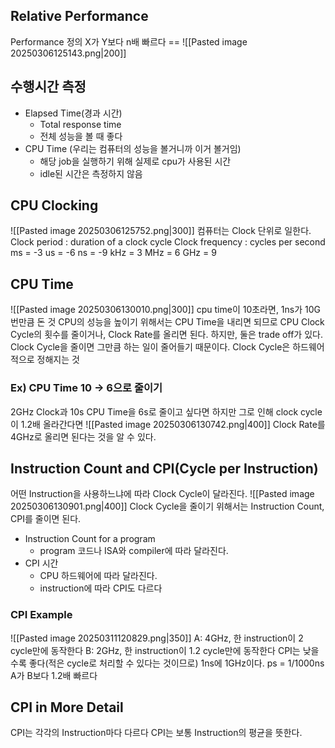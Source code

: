 ## Relative Performance
Performance 정의
X가 Y보다 n배 빠르다 \== ![[Pasted image 20250306125143.png|200]]
## 수행시간 측정
- Elapsed Time(경과 시간)
	- Total response time
	- 전체 성능을 볼 때 좋다
- CPU Time (우리는 컴퓨터의 성능을 볼거니까 이거 볼거임)
	- 해당 job을 실행하기 위해 실제로 cpu가 사용된 시간
	- idle된 시간은 측정하지 않음
## CPU Clocking
![[Pasted image 20250306125752.png|300]]
컴퓨터는 Clock 단위로 일한다.
Clock period : duration of a clock cycle
Clock frequency : cycles per second
ms = -3
us = -6
ns = -9
kHz = 3
MHz = 6
GHz = 9
## CPU Time
![[Pasted image 20250306130010.png|300]]
cpu time이 10초라면, 1ns가 10G번만큼 돈 것
CPU의 성능을 높이기 위해서는 CPU Time을 내리면 되므로 
CPU Clock Cycle의 횟수를 줄이거나, Clock Rate를 올리면 된다.
하지만, 둘은 trade off가 있다.
Clock Cycle을 줄이면 그만큼 하는 일이 줄어들기 때문이다.
Clock Cycle은 하드웨어적으로 정해지는 것
### Ex) CPU Time 10 -> 6으로 줄이기
2GHz Clock과 10s CPU Time을 6s로 줄이고 싶다면 
하지만 그로 인해 clock cycle이 1.2배 올라간다면
![[Pasted image 20250306130742.png|400]]
Clock Rate를 4GHz로 올리면 된다는 것을 알 수 있다.
## Instruction Count and CPI(Cycle per Instruction)
어떤 Instruction을 사용하느냐에 따라 Clock Cycle이 달라진다.
![[Pasted image 20250306130901.png|400]]
Clock Cycle을 줄이기 위해서는 Instruction Count, CPI를 줄이면 된다.
- Instruction Count for a program
	- program 코드나 ISA와 compiler에 따라 달라진다.
- CPI 시간
	- CPU 하드웨어에 따라 달라진다.
	- instruction에 따라 CPI도 다르다
### CPI Example
![[Pasted image 20250311120829.png|350]]
A: 4GHz, 한 instruction이 2 cycle만에 동작한다
B: 2GHz, 한 instruction이 1.2 cycle만에 동작한다
CPI는 낮을 수록 좋다(적은 cycle로 처리할 수 있다는 것이므로)
1ns에 1GHz이다.
ps = 1/1000ns
A가 B보다 1.2배 빠르다
## CPI in More Detail
CPI는 각각의 Instruction마다 다르다
CPI는 보통 Instruction의 평균을 뜻한다.